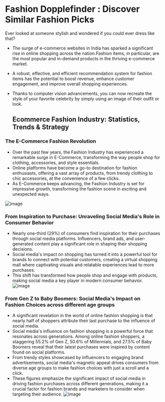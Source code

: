 # Fashion Dopplefinder : Discover Similar Fashion Picks
Ever looked at someone stylish and wondered if you could ever dress like that?

- The surge of e-commerce websites in India has sparked a significant rise in online shopping across the nation.Fashion items, in particular, are the most popular and in-demand products in the thriving e-commerce market.
- A robust, effective, and efficient recommendation system for fashion items has the potential to boost revenue, enhance customer engagement, and improve overall shopping experiences.
- Thanks to computer vision advancements, you can now recreate the style of your favorite celebrity by simply using an image of their outfit or look.

  ## Ecommerce Fashion Industry: Statistics, Trends & Strategy

### The E-Commerce Fashion Revolution
- Over the past few years, the Fashion Industry has experienced a remarkable surge in E-Commerce, transforming the way people shop for clothing, accessories, and style essentials.
- Online platforms have become a go-to destination for fashion enthusiasts, offering a vast array of products, from trendy clothing to chic accessories, at the convenience of a few clicks.
- As E-Commerce keeps advancing, the Fashion Industry is set for impressive growth, transforming the fashion scene in exciting and unexpected ways.

![image](https://github.com/MUSKAN1903/Fashion-Dopplefinder/assets/70433658/7b6316fc-64ac-429d-8395-6ede3321c48c)

### From Inspiration to Purchase: Unraveling Social Media's Role in Consumer Behavior
- Nearly one-third (29%) of consumers find inspiration for their purchases through social media platforms. Influencers, brand ads, and user-generated content play a significant role in shaping their shopping decisions.
- Social media's impact on shopping has turned it into a powerful tool for brands to connect with potential customers, creating a virtual shopping mall where captivating visuals and relatable experiences lead to more purchases.
- This shift has transformed how people shop and engage with products, making social media a key player in modern consumer behavior.
![image](https://github.com/MUSKAN1903/Fashion-Dopplefinder/assets/70433658/1412006f-c92b-4244-8e90-768e93873e46)

### From Gen Z to Baby Boomers: Social Media's Impact on Fashion Choices across different age groups
- A significant revelation in the world of online fashion shopping is that nearly half of shoppers attribute their last purchase to the influence of social media.
- Social media's influence on fashion shopping is a powerful force that resonates across generations. Among online fashion shoppers, a staggering 55.2% of Gen Z, 50.6% of Millennials, and 27.5% of Baby Boomers reveal that their latest purchases were inspired by content found on social platforms.
- From trendy styles showcased by influencers to engaging brand advertisements, social media's magnetic appeal drives consumers from diverse age groups to make fashion choices with just a scroll and a click.
- These figures emphasize the significant impact of social media in driving fashion purchases across different generations, making it a crucial factor for fashion brands and marketers to consider when targeting their audience.
![image](https://github.com/MUSKAN1903/Fashion-Dopplefinder/assets/70433658/98c1edf4-c6cf-4a2a-ae17-43a75df0c3a8)












